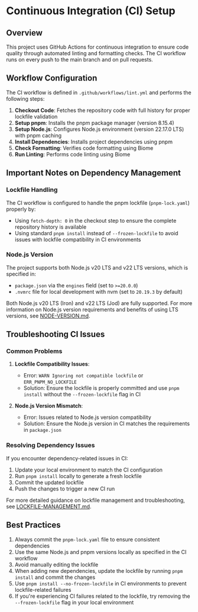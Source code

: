 # Continuous Integration (CI) Setup

## Overview

This project uses GitHub Actions for continuous integration to ensure code quality through automated linting and formatting checks. The CI workflow runs on every push to the main branch and on pull requests.

## Workflow Configuration

The CI workflow is defined in `.github/workflows/lint.yml` and performs the following steps:

1. **Checkout Code**: Fetches the repository code with full history for proper lockfile validation
2. **Setup pnpm**: Installs the pnpm package manager (version 8.15.4)
3. **Setup Node.js**: Configures Node.js environment (version 22.17.0 LTS) with pnpm caching
4. **Install Dependencies**: Installs project dependencies using pnpm
5. **Check Formatting**: Verifies code formatting using Biome
6. **Run Linting**: Performs code linting using Biome

## Important Notes on Dependency Management

### Lockfile Handling

The CI workflow is configured to handle the pnpm lockfile (`pnpm-lock.yaml`) properly by:

- Using `fetch-depth: 0` in the checkout step to ensure the complete repository history is available
- Using standard `pnpm install` instead of `--frozen-lockfile` to avoid issues with lockfile compatibility in CI environments

### Node.js Version

The project supports both Node.js v20 LTS and v22 LTS versions, which is specified in:

- `package.json` via the `engines` field (set to `>=20.0.0`)
- `.nvmrc` file for local development with nvm (set to `20.19.3` by default)

Both Node.js v20 LTS (Iron) and v22 LTS (Jod) are fully supported. For more information on Node.js version requirements and benefits of using LTS versions, see [NODE-VERSION.md](./NODE-VERSION.md).

## Troubleshooting CI Issues

### Common Problems

1. **Lockfile Compatibility Issues**:
   - Error: `WARN Ignoring not compatible lockfile` or `ERR_PNPM_NO_LOCKFILE`
   - Solution: Ensure the lockfile is properly committed and use `pnpm install` without the `--frozen-lockfile` flag in CI

2. **Node.js Version Mismatch**:
   - Error: Issues related to Node.js version compatibility
   - Solution: Ensure the Node.js version in CI matches the requirements in `package.json`

### Resolving Dependency Issues

If you encounter dependency-related issues in CI:

1. Update your local environment to match the CI configuration
2. Run `pnpm install` locally to generate a fresh lockfile
3. Commit the updated lockfile
4. Push the changes to trigger a new CI run

For more detailed guidance on lockfile management and troubleshooting, see [LOCKFILE-MANAGEMENT.md](./LOCKFILE-MANAGEMENT.md).

## Best Practices

1. Always commit the `pnpm-lock.yaml` file to ensure consistent dependencies
2. Use the same Node.js and pnpm versions locally as specified in the CI workflow
3. Avoid manually editing the lockfile
4. When adding new dependencies, update the lockfile by running `pnpm install` and commit the changes
5. Use `pnpm install --no-frozen-lockfile` in CI environments to prevent lockfile-related failures
6. If you're experiencing CI failures related to the lockfile, try removing the `--frozen-lockfile` flag in your local environment